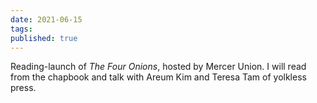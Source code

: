 ```yaml
---
date: 2021-06-15
tags: 
published: true
---
```

Reading-launch of *The Four Onions*, hosted by Mercer Union. I will read from the chapbook and talk with Areum Kim and Teresa Tam of yolkless press.
